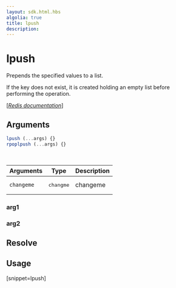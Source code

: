 ```yaml
---
layout: sdk.html.hbs
algolia: true
title: lpush
description:
---
```


# lpush


Prepends the specified values to a list. 

If the key does not exist, it is created holding an empty list before performing the operation.

[[_Redis documentation_]](https://redis.io/commands/lpush)

## Arguments

```js
lpush (...args) {}
rpoplpush (...args) {}

```

<br/>

| Arguments    | Type    | Description |
|--------------|---------|-------------|
| ``changeme`` | <pre>changme</pre> | changeme    |

### arg1

### arg2

## Resolve

## Usage

[snippet=lpush]
